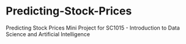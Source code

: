 # Predicting-Stock-Prices
Predicting Stock Prices Mini Project for SC1015 - Introduction to Data Science and Artificial Intelligence
